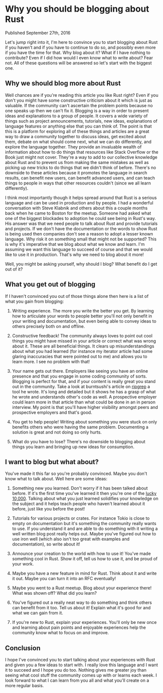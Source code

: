 # Why you should be blogging about Rust
<div class="subtitle">Published September 27th, 2016</div>

Let's jump right into it, I'm here to convince you to start blogging
about Rust if you haven't and if you have to continue to do so, and
possibly even more if you have the time for that. Why blog about it?
What if I have nothing to contribute? Even if I did how would I even
know what to write about? Fear not. All of these questions will be
answered so let's start with the biggest one.

## Why we should blog more about Rust
Well chances are if you're reading this article you like Rust right?
Even if you don't you might have some constructive criticism about it
which is just as valuable. If the community can't ascertain the problem
points because no one speaks up then we can't fix it. Blogging is a way
in order to present ideas and explanations to a group of people. It
covers a wide variety of things such as project announcements,
tutorials, new ideas, explanations of language features or anything else
that you can think of. The point is that this is a platform for
exploring all of these things and articles are a great way to draw
a community together to discuss ideas, get excited about them, debate on
what should come next, what we can do differently, and explore the
language together. They provide an invaluable wealth of information
about how to do things that resources like Stack Overflow or the Book
just might not cover. They're a way to add to our collective knowledge
about Rust and to prevent us from making the same mistakes as well as
picking up new tricks to do things that we didn't think of before.
There's no downside to these articles because it promotes the language
in search results, can benefit new users, can benefit advanced users,
and can teach things to people in ways that other resources couldn't
(since we all learn differently).

I think most importantly though it helps spread around that Rust is
a serious language and can be used in production and by people. I had
a wonderful conversation with Steve Klabnik and others about this a
couple months back when he came to Boston for the meetup. Someone had
asked what one of the biggest blockades to adoption he could see being
in Rust's way. His answer was that we need people to talk about Rust and
provide tutorials and projects. If we don't have the documentation or
the words to show Rust is being used then companies don't see a reason
to adopt a lesser known language. Why risk it on something small that
might not be supported? This is why it's imperative that we blog about
what we know and learn. I'm assuming we want this language to succeed
of course and that we would like to use it in production. That's why we
need to blog about it more!

Well, you might be asking yourself, why should I blog? What benefit do
I get out of it?

## What you get out of blogging
If I haven't convinced you out of those things alone then here is a list
of what you gain from blogging:

1) Writing experience. The more you write the better you get. By
learning how to articulate your words to people better you'll not only
benefit in your writing and documentation, but even being able to convey
ideas to others precisely both on and offline.

2) Constructive feedback! The community always loves to point out cool
things you might have missed in your article or correct what was wrong
about it. These are all beneficial things. It clears up
misunderstandings about what you had learned (for instance my iterator
article had some glaring inaccuracies that were pointed out to me) and
allows you to learn more. I see no problem with that!

3) Your name gets out there. Employers like seeing you have an online
presence and that you engage in some coding community of sorts. Blogging
is perfect for that, and if your content is really great you stand out
in the community. Take a look at burntsushi's article on
[ripgrep](http://blog.burntsushi.net/ripgrep)
a tool he wrote. It's long and detailed but it shows he has a grasp of
what he wrote and understands other's code as well. A prospective
employer could learn more in that article than what could be done in an
in person interview. My point is that you'll have higher visibility
amongst peers and prospective employers and that's good.

4) You get to help people! Writing about something you were stuck on
only benefits others who were having the same problem. Documenting
a solution is great and not doing so only hurts.

5) What do you have to lose? There's no downside to blogging about
things you learn and bringing up new ideas for consumption.

## I want to blog but what about?
You've made it this far so you're probably convinced. Maybe you don't
know what to talk about. Well here are some ideas:

1) Something new you learned. Don't worry if it has been talked about
before. If it's the first time you've learned it then you're one of the
[lucky 10,000](https://xkcd.com/1053). Talking about what you just learned solidifies your
knowledge on the subject and it helps teach people who haven't learned
about it before, just like you before the post!

2) Tutorials for various projects or crates. For instance Tokio is close
to empty on documentation but it's something the community really wants
to use. If you understand it and are able to do something with it
writing a well written blog post really helps out. Maybe you've figured
out how to use iron well (which also isn't too great with examples and
documentation), so write about it!

3) Announce your creation to the world with how to use it! You've made
something cool in Rust. Show it off, tell us how to use it, and be proud
of your work.

4) Maybe you have a new feature in mind for Rust. Think about it and
write it out. Maybe you can turn it into an RFC eventually!

5) Maybe you went to a Rust meetup. Blog about your experience there!
What was shown off? What did you learn?

6) You've figured out a really neat way to do something and think others
can benefit from it too. Tell us about it! Explain what it's good for
and what we can gain from it.

7) If you're new to Rust, explain your experiences. You'll only be new
once and learning about pain points and enjoyable experiences help the
community know what to focus on and improve.

## Conclusion
I hope I've convinced you to start talking about your experiences with
Rust and given you a few ideas to start with. I really love this
language and I want it to succeed and I hope you do too. Nothing gives
me greater joy than seeing what cool stuff the community comes up with
or learns each week. I look forward to what I can learn from you all and
what you'll create on a more regular basis.
